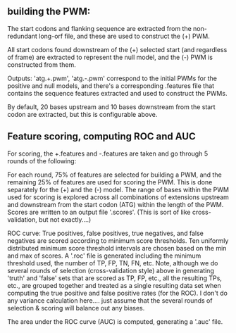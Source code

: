 ## building the PWM:

The start codons and flanking sequence are extracted from the non-redundant long-orf file, and these are used to construct the (+) PWM.

All start codons found downstream of the (+) selected start (and regardless of frame) are extracted to represent the null model, and the (-) PWM is constructed from them.

Outputs:   'atg.+.pwm', 'atg.-.pwm' correspond to the initial PWMs for the positive and null models, and there's a corresponding .features file that contains the sequence features extracted and used to construct the PWMs.

By default, 20 bases upstream and 10 bases downstream from the start codon are extracted, but this is configurable above.



##  Feature scoring, computing ROC and AUC

For scoring, the +.features and -.features are taken and go through 5 rounds of the following:

For each round, 75% of features are selected for building a PWM, and the remaining 25% of features are used for scoring the PWM.   This is done separately for the (+) and the (-) model.  The range of bases within the PWM used for scoring is explored across all combinations of extensions upstream and downstream from the start codon (ATG) within the length of the PWM.  Scores are written to an output file '.scores'.   (This is sort of like cross-validation, but not exactly....)

ROC curve:  True positives, false positives, true negatives, and false negatives are scored according to minimum score thresholds.  Ten uniformly distributed minimum score threshold intervals are chosen based on the min and max of scores.   A '.roc' file is generated including the minimum threshold used, the number of TP, FP, TN, FN, etc.   Note, although we do several rounds of selection (cross-validation style) above in generating 'truth' and 'false' sets that are scored as TP, FP, etc.,  all the resulting TPs, etc.,  are grouped together and treated as a single resulting data set when computing the true positive and false positive rates (for the ROC).  I don't do any variance calculation here....  just assume that the several rounds of selection & scoring will balance out any biases.

The area under the ROC curve (AUC) is computed, generating a '.auc' file.
